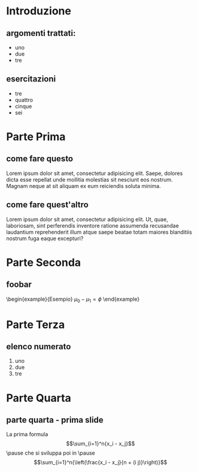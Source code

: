 # Introduzione

## argomenti trattati:

- uno
- due
- tre

## esercitazioni

- tre
- quattro
- cinque
- sei


# Parte Prima

## come fare questo

Lorem ipsum dolor sit amet, consectetur adipisicing elit. Saepe, dolores dicta esse repellat unde mollitia molestias sit nesciunt eos nostrum. Magnam neque at sit aliquam ex eum reiciendis soluta minima.

## come fare quest'altro

Lorem ipsum dolor sit amet, consectetur adipisicing elit. Ut, quae, laboriosam, sint perferendis inventore ratione assumenda recusandae laudantium reprehenderit illum atque saepe beatae totam maiores blanditiis nostrum fuga eaque excepturi?

# Parte Seconda

## foobar

\begin{example}{Esempio}
    $\mu_0 - \mu_1 = \phi$
\end{example}

# Parte Terza

## elenco numerato

1. uno
2. due
3. tre

# Parte Quarta

## parte quarta - prima slide
La prima formula
$$\sum_{i=1}^n{x_i - x_j}$$
\pause
che si sviluppa poi in
\pause
$$\sum_{i=1}^n{\left(\frac{x_i - x_j}{n + (i j)}\right)}$$
